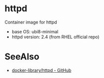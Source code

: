 # httpd

Container image for httpd

- base OS: ubi8-minimal
- httpd version: 2.4 (from RHEL official repo)

# SeeAlso

- [docker-library/httpd - GitHub](https://github.com/docker-library/httpd/tree/master/2.4)